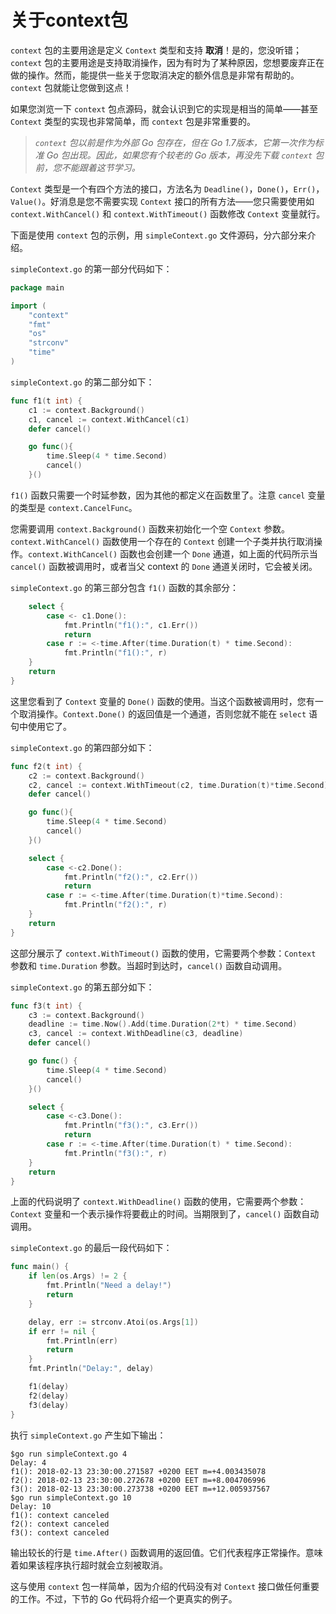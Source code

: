 # 关于context包

`context` 包的主要用途是定义 `Context` 类型和支持 **取消**！是的，您没听错；`context` 包的主要用途是支持取消操作，因为有时为了某种原因，您想要废弃正在做的操作。然而，能提供一些关于您取消决定的额外信息是非常有帮助的。`context` 包就能让您做到这点！

如果您浏览一下 `context` 包点源码，就会认识到它的实现是相当的简单——甚至 `Context` 类型的实现也非常简单，而 `context` 包是非常重要的。

> *`context` 包以前是作为外部 Go 包存在，但在 Go 1.7版本，它第一次作为标准 Go 包出现。因此，如果您有个较老的 Go 版本，再没先下载 `context` 包前，您不能跟着这节学习。*

`Context` 类型是一个有四个方法的接口，方法名为 `Deadline()`，`Done()`，`Err()`，`Value()`。好消息是您不需要实现 `Context` 接口的所有方法——您只需要使用如 `context.WithCancel()` 和 `context.WithTimeout()` 函数修改 `Context` 变量就行。

下面是使用 `context` 包的示例，用 `simpleContext.go` 文件源码，分六部分来介绍。

`simpleContext.go` 的第一部分代码如下：

```go
package main

import (
    "context"
    "fmt"
    "os"
    "strconv"
    "time"
)
```

`simpleContext.go` 的第二部分如下：

```go
func f1(t int) {
    c1 := context.Background()
    c1, cancel := context.WithCancel(c1)
    defer cancel()

    go func(){
        time.Sleep(4 * time.Second)
        cancel()
    }()
```

`f1()` 函数只需要一个时延参数，因为其他的都定义在函数里了。注意 `cancel` 变量的类型是 `context.CancelFunc`。

您需要调用 `context.Background()` 函数来初始化一个空 `Context` 参数。`context.WithCancel()` 函数使用一个存在的 `Context` 创建一个子类并执行取消操作。`context.WithCancel()` 函数也会创建一个 `Done` 通道，如上面的代码所示当 `cancel()` 函数被调用时，或者当父 context 的 `Done` 通道关闭时，它会被关闭。

`simpleContext.go` 的第三部分包含 `f1()` 函数的其余部分：

```go
    select {
        case <- c1.Done():
            fmt.Println("f1():", c1.Err())
            return
        case r := <-time.After(time.Duration(t) * time.Second):
            fmt.Println("f1():", r)
    }
    return
}
```

这里您看到了 `Context` 变量的 `Done()` 函数的使用。当这个函数被调用时，您有一个取消操作。`Context.Done()` 的返回值是一个通道，否则您就不能在 `select` 语句中使用它了。

`simpleContext.go` 的第四部分如下：

```go
func f2(t int) {
    c2 := context.Background()
    c2, cancel := context.WithTimeout(c2, time.Duration(t)*time.Second)
    defer cancel()

    go func(){
        time.Sleep(4 * time.Second)
        cancel()
    }()

    select {
        case <-c2.Done():
            fmt.Println("f2():", c2.Err())
            return
        case r := <-time.After(time.Duration(t)*time.Second):
            fmt.Println("f2():", r)
    }
    return
}
```

这部分展示了 `context.WithTimeout()` 函数的使用，它需要两个参数：`Context` 参数和 `time.Duration` 参数。当超时到达时，`cancel()` 函数自动调用。

`simpleContext.go` 的第五部分如下：

```go
func f3(t int) {
    c3 := context.Background()
    deadline := time.Now().Add(time.Duration(2*t) * time.Second)
    c3, cancel := context.WithDeadline(c3, deadline)
    defer cancel()

    go func() {
        time.Sleep(4 * time.Second)
        cancel()
    }()

    select {
        case <-c3.Done():
            fmt.Println("f3():", c3.Err())
            return
        case r := <-time.After(time.Duration(t) * time.Second):
            fmt.Println("f3():", r)
    }
    return
}
```

上面的代码说明了 `context.WithDeadline()` 函数的使用，它需要两个参数：`Context` 变量和一个表示操作将要截止的时间。当期限到了，`cancel()` 函数自动调用。

`simpleContext.go` 的最后一段代码如下：

```go
func main() {
    if len(os.Args) != 2 {
        fmt.Println("Need a delay!")
        return
    }

    delay, err := strconv.Atoi(os.Args[1])
    if err != nil {
        fmt.Println(err)
        return
    }
    fmt.Println("Delay:", delay)

    f1(delay)
    f2(delay)
    f3(delay)
}
```

执行 `simpleContext.go` 产生如下输出：

```shell
$go run simpleContext.go 4
Delay: 4
f1(): 2018-02-13 23:30:00.271587 +0200 EET m=+4.003435078
f2(): 2018-02-13 23:30:00.272678 +0200 EET m=+8.004706996
f3(): 2018-02-13 23:30:00.273738 +0200 EET m=+12.005937567
$go run simpleContext.go 10
Delay: 10
f1(): context canceled
f2(): context canceled
f3(): context canceled
```

输出较长的行是 `time.After()` 函数调用的返回值。它们代表程序正常操作。意味着如果该程序执行超时就会立刻被取消。

这与使用 `context` 包一样简单，因为介绍的代码没有对 `Context` 接口做任何重要的工作。不过，下节的 Go 代码将介绍一个更真实的例子。
